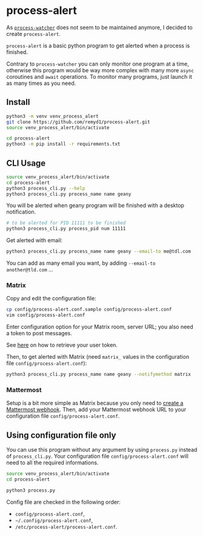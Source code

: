 # process-alert

As [`process-watcher`](https://github.com/arlowhite/process-watcher) does not seem to be maintained anymore, I decided to create `process-alert`.

`process-alert` is a basic python program to get alerted when a process is finished.

Contrary to `process-watcher` you can only monitor one program at a time, otherwise this program would be way more complex with many more `async` coroutines and `await` operations. To monitor many programs, just launch it as many times as you need.

## Install

```bash
python3 -m venv venv_process_alert 
git clone https://github.com/remyd1/process-alert.git
source venv_process_alert/bin/activate

cd process-alert
python3 -m pip install -r requirements.txt
```

## CLI Usage

```bash
source venv_process_alert/bin/activate
cd process-alert
python3 process_cli.py --help
python3 process_cli.py process_name name geany 
```

You will be alerted when geany program will be finished with a desktop notification.

```bash
# to be alerted for PID 11111 to be finished
python3 process_cli.py process_pid num 11111
```

Get alerted with email:

```bash
python3 process_cli.py process_name name geany --email-to me@tdl.com
```

You can add as many email you want, by adding `--email-to another@tld.com` ...

### Matrix

Copy and edit the configuration file:

```bash
cp config/process-alert.conf.sample config/process-alert.conf
vim config/process-alert.conf
```

Enter configuration option for your Matrix room, server URL; you also need a token to post messages.

See [here](https://webapps.stackexchange.com/a/138497) on how to retrieve your user token.

Then, to get alerted with Matrix (need `matrix_` values in the configuration file `config/process-alert.conf`):

```bash
python3 process_cli.py process_name name geany --notifymethod matrix
```

### Mattermost

Setup is a bit more simple as Matrix because you only need to [create a Mattermost webhook](https://developers.mattermost.com/integrate/webhooks/incoming/). Then, add your Mattermost webhook URL to your configuration file `config/process-alert.conf`.

## Using configuration file only


You can use this program without any argument by using `process.py` instead of `process_cli.py`. Your configuration file `config/process-alert.conf` will need to all the required informations.


```bash
source venv_process_alert/bin/activate
cd process-alert

python3 process.py
```

Config file are checked in the following order:

  - `config/process-alert.conf`,
  - `~/.config/process-alert.conf`,
  - `/etc/process-alert/process-alert.conf`.
  
